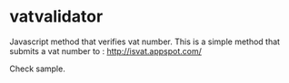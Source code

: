 vatvalidator
============

Javascript method that verifies vat number.
This is a simple method that submits a vat number to : http://isvat.appspot.com/


Check sample. 
